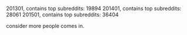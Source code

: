 201301, contains top subreddits: 19894
201401, contains top subreddits: 28061
201501, contains top subreddits: 36404

consider more people comes in. 